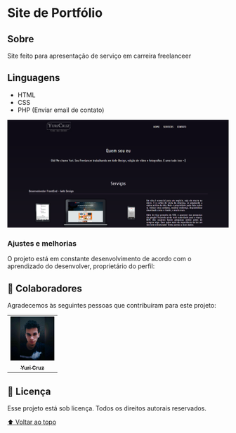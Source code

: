 # Site de Portfólio

<!---Esses são exemplos. Veja https://shields.io para outras pessoas ou para personalizar este conjunto de escudos. Você pode querer incluir dependências, status do projeto e informações de licença aqui--->
## Sobre
Site feito para apresentação de serviço em carreira freelanceer

<div id='comeco'>
 </div>

## Linguagens
- HTML
- CSS
- PHP (Enviar email de contato)

<img src="https://raw.githubusercontent.com/YuriCF1/portfolio/main/assets/Portfolio.png" alt="imagem do site">

### Ajustes e melhorias

O projeto está em constante desenvolvimento de acordo com o aprendizado do desenvolver, proprietário do perfil:


## 🤝 Colaboradores

Agradecemos às seguintes pessoas que contribuíram para este projeto:

<table>
  <tr>
    <td align="center">
      <a href="https://www.linkedin.com/in/yf19/">
        <img src="https://github.com/YuriCF1/YuriCF1/blob/main/99689063.jpg" width="100px;" alt="Foto do Yuri Cruz no GitHub"/><br>
        <sub>
          <b>Yuri Cruz</b>
        </sub>
      </a>
    </td>
 
</table>


## 📝 Licença

Esse projeto está sob licença. Todos os direitos autorais reservados.

[⬆ Voltar ao topo](#comeco)<br>
